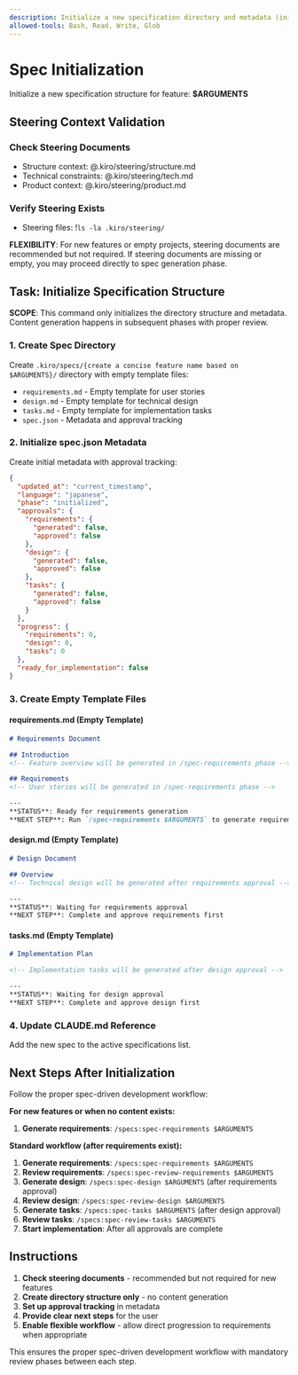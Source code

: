 ```yaml
---
description: Initialize a new specification directory and metadata (initialization only)
allowed-tools: Bash, Read, Write, Glob
---
```


# Spec Initialization

Initialize a new specification structure for feature: **$ARGUMENTS**

## Steering Context Validation

### Check Steering Documents
- Structure context: @.kiro/steering/structure.md
- Technical constraints: @.kiro/steering/tech.md  
- Product context: @.kiro/steering/product.md

### Verify Steering Exists
- Steering files: !`ls -la .kiro/steering/`

**FLEXIBILITY**: For new features or empty projects, steering documents are recommended but not required. If steering documents are missing or empty, you may proceed directly to spec generation phase.

## Task: Initialize Specification Structure

**SCOPE**: This command only initializes the directory structure and metadata. Content generation happens in subsequent phases with proper review.

### 1. Create Spec Directory
Create `.kiro/specs/{create a concise feature name based on $ARGUMENTS}/` directory with empty template files:
- `requirements.md` - Empty template for user stories
- `design.md` - Empty template for technical design  
- `tasks.md` - Empty template for implementation tasks
- `spec.json` - Metadata and approval tracking

### 2. Initialize spec.json Metadata
Create initial metadata with approval tracking:
```json
{
  "updated_at": "current_timestamp",
  "language": "japanese",
  "phase": "initialized",
  "approvals": {
    "requirements": {
      "generated": false,
      "approved": false
    },
    "design": {
      "generated": false,
      "approved": false
    },
    "tasks": {
      "generated": false,
      "approved": false
    }
  },
  "progress": {
    "requirements": 0,
    "design": 0,
    "tasks": 0
  },
  "ready_for_implementation": false
}
```

### 3. Create Empty Template Files

#### requirements.md (Empty Template)
```markdown
# Requirements Document

## Introduction
<!-- Feature overview will be generated in /spec-requirements phase -->

## Requirements
<!-- User stories will be generated in /spec-requirements phase -->

---
**STATUS**: Ready for requirements generation
**NEXT STEP**: Run `/spec-requirements $ARGUMENTS` to generate requirements
```

#### design.md (Empty Template)
```markdown
# Design Document

## Overview
<!-- Technical design will be generated after requirements approval -->

---
**STATUS**: Waiting for requirements approval
**NEXT STEP**: Complete and approve requirements first
```

#### tasks.md (Empty Template)
```markdown
# Implementation Plan

<!-- Implementation tasks will be generated after design approval -->

---
**STATUS**: Waiting for design approval  
**NEXT STEP**: Complete and approve design first
```

### 4. Update CLAUDE.md Reference
Add the new spec to the active specifications list.

## Next Steps After Initialization

Follow the proper spec-driven development workflow:

**For new features or when no content exists:**
1. **Generate requirements**: `/specs:spec-requirements $ARGUMENTS`

**Standard workflow (after requirements exist):**
1. **Generate requirements**: `/specs:spec-requirements $ARGUMENTS`
2. **Review requirements**: `/specs:spec-review-requirements $ARGUMENTS`
3. **Generate design**: `/specs:spec-design $ARGUMENTS` (after requirements approval)
4. **Review design**: `/specs:spec-review-design $ARGUMENTS`
5. **Generate tasks**: `/specs:spec-tasks $ARGUMENTS` (after design approval)
6. **Review tasks**: `/specs:spec-review-tasks $ARGUMENTS`
7. **Start implementation**: After all approvals are complete

## Instructions

1. **Check steering documents** - recommended but not required for new features
2. **Create directory structure only** - no content generation
3. **Set up approval tracking** in metadata
4. **Provide clear next steps** for the user
5. **Enable flexible workflow** - allow direct progression to requirements when appropriate

This ensures the proper spec-driven development workflow with mandatory review phases between each step.